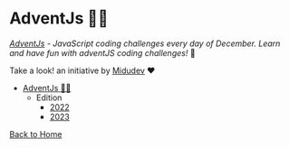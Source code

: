 # AdventJs 🧑🎄

*[AdventJs](https://adventjs.dev) - JavaScript coding challenges every day of December. Learn and have fun with adventJS coding challenges!*  🌟

Take a look! an initiative by [Midudev](https://twitter.com/midudev) ❤️

<!--toc:start-->
- [AdventJs 🧑🎄](/)
  - Edition 
    - [2022](/2022/)
    - [2023](/2023/)
<!--toc:end-->

[Back to Home](../)
